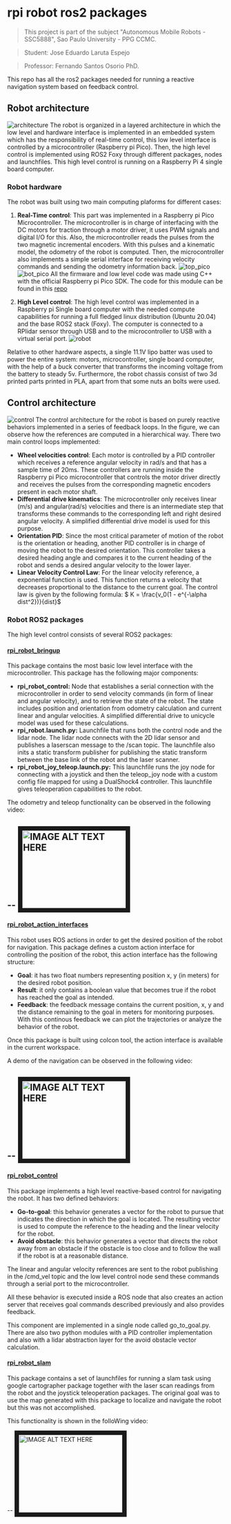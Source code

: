 # rpi robot ros2 packages

> This project is part of the subject "Autonomous Mobile Robots - SSC5888", Sao Paulo University - PPG CCMC. 

> Student: Jose Eduardo Laruta Espejo

> Professor: Fernando Santos Osorio PhD.

This repo has all the ros2 packages needed for running a reactive navigation system based 
on feedback control. 

## Robot architecture
![architecture](img/arquitectura.png)
The robot is organized in a layered architecture in which the low level and hardware interface is implemented
in an embedded system which has the responsibility of real-time control, this low level interface is controlled by a 
microcontroller (Raspberry pi Pico). Then, the high level control is implemented using ROS2 Foxy through different packages, nodes
and launchfiles. This high level control is running on a Raspberry Pi 4 single board computer.

### Robot hardware
The robot was built using two main computing plaforms for different cases:

  1. **Real-Time control**: This part was implemented in a Raspberry pi Pico Microcontroller. The microcontroller is in charge of interfacing with the DC motors for traction through a motor driver, it uses PWM signals and digital I/O for this. Also, the microcontroller reads the pulses from the two magnetic incremental encoders. With this pulses and a kinematic model, the odometry of the robot is computed. Then, the microcontroller also implements a simple serial interface for receiving velocity commands and sending the odometry information back.
  ![top_pico](img/top_pico.png)
  ![bot_pico](img/bot_pico.png)
  All the firmware and low level code was made using C++ with the official Raspberry pi Pico SDK. The code for this module can be found in this [repo](https://github.com/tabris2015/differential-drive-rpi-pico)

  2. **High Level control**: The high level control was implemented in a Raspberry pi Single board computer with the needed compute capabilities for running a full fledged linux distribution (Ubuntu 20.04) and the base ROS2 stack (Foxy). The computer is connected to a RPlidar sensor through USB and to the microcontroller to USB with a virtual serial port.
  ![robot](img/robot.png)

Relative to other hardware aspects, a single 11.1V lipo batter was used to power the entire system: motors, microcontroller, single board computer, with the help of a buck converter that transforms the incoming voltage from the battery to steady 5v. Furthermore, the robot chassis consist of two 3d printed parts printed in PLA, apart from that some nuts an bolts were used.



## Control architecture
![control](img/control.png)
The control architecture for the robot is based on purely reactive behaviors implemented in a series of feedback loops.
In the figure, we can observe how the references are computed in a hierarchical way. There two main control loops implemented:

  - **Wheel velocities control**: Each motor is controlled by a PID controller which receives a reference angular velocity in rad/s and that has a sample time of 20ms. These controllers are running inside the Raspberry pi Pico microcontroller that controls the motor driver directly and receives the pulses from the corresponding magnetic encoders present in each motor shaft.
  - **Differential drive kinematics**: The microcontroller only receives linear (m/s) and angular(rad/s) velocities and there is an intermediate step that transforms these commands to the corresponding left and right desired angular velocity. A simplified differential drive model is used for this purpose.
  - **Orientation PID**: Since the most critical parameter of motion of the robot is the orientation or heading, another PID controller is in charge of moving the robot to the desired orientation. This controller takes a desired heading angle and compares it to the current heading of the robot and sends a desired angular velocity to the lower layer.
  - **Linear Velocity Control Law**: For the linear velocity reference, a exponential function is used. This function returns a velocity that decreases proportional to the distance to the current goal. The control law is given by the following formula: $ K = \frac{v_0(1 - e^{-\alpha dist^2})}{dist}$

### Robot ROS2 packages
The high level control consists of several ROS2 packages:

#### [rpi_robot_bringup](rpi_robot_bringup)
This package contains the most basic low level interface with the microcontroller. This package has the following 
major components:

  - **rpi_robot_control:** Node that establishes a serial connection with the microcontroller in order to send velocity commands
  (in form of linear and angular velocity), and to retrieve the state of the robot. The state includes position and orientation from odometry calculation and current linear and angular velocities. A simplified differential drive to unicycle model was used for these calculations.
  - **rpi_robot.launch.py:** Launchfile that runs both the control node and the lidar node. The lidar node connects with the 2D lidar sensor and publishes a laserscan message to the /scan topic. The launchfile also inits a static transform publisher for publishing the static transform between the base link of the robot and the laser scanner.
  - **rpi_robot_joy_teleop.launch.py:** This launchfile runs the joy node for connecting with a joystick and then the teleop_joy node with a custom config file mapped for using a DualShock4 controller. This launchfile gives teleoperation capabilities to the robot.

The odometry and teleop functionality can be observed in the following video:

--
<a href="http://www.youtube.com/watch?feature=player_embedded&v=HkA1nDBC58c
" target="_blank"><img src="http://img.youtube.com/vi/HkA1nDBC58c/0.jpg" 
alt="IMAGE ALT TEXT HERE" width="240" height="180" border="10" /></a>
--

#### [rpi_robot_action_interfaces](rpi_robot_action_interfaces)
This robot uses ROS actions in order to get the desired position of the robot for navigation. This package defines a custom action interface for controlling the position of the robot, this action interface has the following structure:

  - **Goal**: it has two float numbers representing position x, y (in meters) for the desired robot position.
  - **Result**: it only contains a boolean value that becomes true if the robot has reached the goal as intended.
  - **Feedback**: the feedback message contains the current position, x, y and the distance remaining to the goal in meters for monitoring purposes. With this continous feedback we can plot the trajectories or analyze the behavior of the robot.

Once this package is built using colcon tool, the action interface is available in the current workspace.

A demo of the navigation can be observed in the following video:

--
<a href="http://www.youtube.com/watch?feature=player_embedded&v=Iowo95nR5eU
" target="_blank"><img src="http://img.youtube.com/vi/Iowo95nR5eU/0.jpg" 
alt="IMAGE ALT TEXT HERE" width="240" height="180" border="10" /></a>
--


#### [rpi_robot_control](rpi_robot_control)
This package implements a high level reactive-based control for navigating the robot. It has two defined behaviors:

  - **Go-to-goal**: this behavior generates a vector for the robot to pursue that indicates the direction in which the goal is located. The resulting vector is used to compute the reference to the heading and the linear velocity for the robot. 
  - **Avoid obstacle**: this behavior generates a vector that directs the robot away from an obstacle if the obstacle is too close and to follow the wall if the robot is at a reasonable distance.

The linear and angular velocity references are sent to the robot publishing in the /cmd_vel topic and the low level control node send these commands through a serial port to the microcontroller.

All these behavior is executed inside a ROS node that also creates an action server that receives goal commands described previously and also provides feedback. 

This component are implemented in a single node called go_to_goal.py. There are also two python modules with a PID controller implementation and also with a lidar abstraction layer for the avoid obstacle vector calculation.


#### [rpi_robot_slam](rpi_robot_slam)
This package contains a set of launchfiles for running a slam task using google cartographer package together with the laser scan readings from the robot and the joystick teleoperation packages. The original goal was to use the map generated with this package to localize and navigate the robot but this was not accomplished.

This functionality is shown in the folloWing video:

--
<a href="http://www.youtube.com/watch?feature=player_embedded&v=axCvY-ANDVI
" target="_blank"><img src="http://img.youtube.com/vi/axCvY-ANDVI/0.jpg" 
alt="IMAGE ALT TEXT HERE" width="240" height="180" border="10" /></a>
